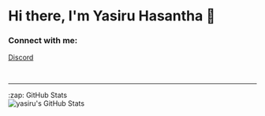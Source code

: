 # Hi there, I'm Yasiru Hasantha 👋 


### Connect with me:

[Discord](https://discord.com/channels/@me/898427344799281162)
&nbsp;&nbsp;

<br />

---


  <summary>:zap: GitHub Stats</summary>

 <img align="left" alt="yasiru's GitHub Stats" src="https://github-readme-stats.vercel.app/api?username=NotYasiru&show_icons=true&hide_border=false&title_color=ff652f&icon_color=FFE400&bg_color=09131B&text_color=ffffff&border_color=0c1a25" />
